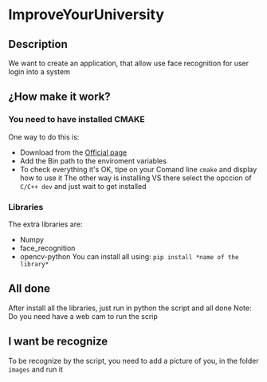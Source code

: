 # ImproveYourUniversity
## Description
We want to create an application, that allow use face recognition for user login into a system
## ¿How make it work?
### You need to have installed **CMAKE**
One way to do this is: 
- Download from the [Official page](https://cmake.org/)
- Add the Bin path to the enviroment variables
- To check everything it's OK, tipe on your Comand line `cmake` and display how to use it
The other way is installing VS there select the opccion of `C/C++ dev` and just wait to get installed
### Libraries
The extra libraries are:
- Numpy
- face_recognition
- opencv-python
You can install all using: `pip install *name of the library*`
## All done
After install all the libraries, just run in python the script and all done
Note: Do you need have a web cam to run the scrip
## I want be recognize
To be recognize by the script, you need to add a picture of you, in the folder `images` and run it

